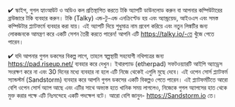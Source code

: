 


✔ স্কাইপ, গুগল হ্যাংআউট ও অডিও কল প্রতিস্থাপিত করতে টকি অ্যাপটি ডাউনলোড করুন বা আপনার কম্পিউটারের ব্রাউজারে টকি ব্যবহার করুন। টকি (Talky) এন্ড-টু-এন্ড এনক্রিপ্টেড হয় এবং অ্যান্ড্রয়েড, আইওএস এবং সমস্ত কম্পিউটার প্ল্যাটফর্মে ব্যবহার করা যায়। এই অ্যাপটি দিয়ে শুধুমাত্র নাম প্রবেশ করিয়ে এবং নতুন লিঙ্কটির জন্য লোকজনকে আমন্ত্রণ করে একটি সেশন তৈরী করতে পারেন! আপনি এটি https://talky.io/-তে খুঁজে পেতে পারেন।

✔ যদি আপনার গুগল ডকসের বিকল্প লাগে, তাহলে স্বল্পস্থায়ী সহযোগী নথিপত্রের জন্য https://pad.riseup.net/ ব্যবহার করে দেখুন। ইথারপ্যাড (etherpad) সফটওয়্যারটি আইপি অ্যাড্রেস সংরক্ষণ করে না এবং 30 দিনের মধ্যে ব্যবহার না হলে এটি নিজে থেকেই এগুলি মুছে দেবে। এই ওপেন সোর্স প্ল্যাটফর্ম স্যান্ডস্টর্ম (Sandstorm) ব্যবহার করে আপনি গুগল ডকসের একটি বিকল্পও পেতে পারেন। এই প্ল্যাটফর্মটিতে আরো বেশি ওপেন সোর্স অ্যাপ আছে এবং এটির সাথে অভ্যস্ত হতে খানিক সময় লাগলেও, নিজেকে গুগল অ্যাপসের হাত থেকে মুক্ত করার পক্ষে এটি নিঃসন্দেহে একটি পদক্ষেপ বটে। আরো বেশি জানুন- https://Sandstorm.io তে।